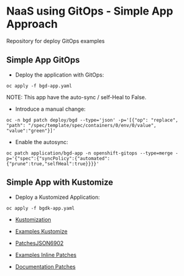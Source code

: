# NaaS using GitOps - Simple App Approach

Repository for deploy GitOps examples

## Simple App GitOps

* Deploy the application with GitOps:

```
oc apply -f bgd-app.yaml
```

NOTE: This app have the auto-sync / self-Heal to False.

* Introduce a manual change:

```
oc -n bgd patch deploy/bgd --type='json' -p='[{"op": "replace", "path": "/spec/template/spec/containers/0/env/0/value", "value":"green"}]'
```

* Enable the autosync:

```
oc patch application/bgd-app -n openshift-gitops --type=merge -p='{"spec":{"syncPolicy":{"automated":{"prune":true,"selfHeal":true}}}}'
```

## Simple App with Kustomize

* Deploy a Kustomized Application:

```
oc apply -f bgdk-app.yaml
```

* [Kustomization](https://kubectl.docs.kubernetes.io/guides/introduction/kustomize/)

* [Examples Kustomize](https://github.com/kubernetes-sigs/kustomize/tree/master/examples)

* [PatchesJSON6902](https://kubectl.docs.kubernetes.io/references/kustomize/kustomization/patchesjson6902/)

* [Examples Inline Patches](https://github.com/kubernetes-sigs/kustomize/blob/master/examples/inlinePatch.md#inline-patch-for-patchesjson6902)

* [Documentation Patches](https://kubectl.docs.kubernetes.io/references/kustomize/kustomization/patchesstrategicmerge/)
